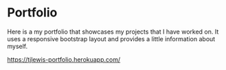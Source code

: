 # Portfolio

Here is a my portfolio that showcases my projects that I have worked on.
It uses a responsive bootstrap layout and provides a little information about myself.


https://tjlewis-portfolio.herokuapp.com/
